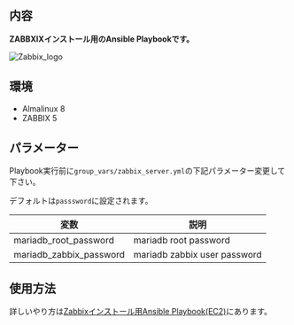 ## 内容


**ZABBXIXインストール用のAnsible Playbookです。**

![Zabbix_logo](https://user-images.githubusercontent.com/102895466/208058847-00d28fbe-62a6-48af-89a3-27407dce8d51.png)


## 環境
* Almalinux 8
* ZABBIX 5

## パラメーター
Playbook実行前に```group_vars/zabbix_server.yml```の下記パラメーター変更して下さい。

デフォルトは```passsword```に設定されます。

| 変数| 説明 |
| ------ | ------ |
| mariadb_root_password | mariadb root password|
| mariadb_zabbix_password | mariadb zabbix user password|

## 使用方法
詳しいやり方は[Zabbixインストール用Ansible Playbook(EC2)](https://qiita.com/tkubota/items/e395e20bb14acf35be42)にあります。
